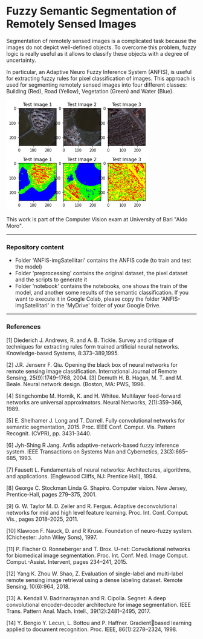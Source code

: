 # Fuzzy Semantic Segmentation of Remotely Sensed Images 

Segmentation of remotely sensed images is a complicated task because the images do not depict well-defined objects.
To overcome this problem, fuzzy logic is really useful as it allows to classify these objects with a degree of uncertainty. 

In particular, an Adaptive Neuro Fuzzy Inference System (ANFIS), is useful for extracting fuzzy rules for pixel classification of images. 
This approach is used for segmenting remotely sensed images into four different classes: Building (Red), Road (Yellow), Vegetation (Green) and Water (Blue).

![](images/image.jpg)

This work is part of the Computer Vision exam at University of Bari "Aldo Moro".

****
### Repository content

- Folder 'ANFIS-imgSatellitari' contains the ANFIS code (to train and test the model)
- Folder 'preprocessing' contains the original dataset, the pixel dataset and the scripts to generate it
- Folder 'notebook' contains the notebooks, one shows the train of the model, and another some results of the semantic classification. If you want to execute it in Google Colab, please copy the folder  'ANFIS-imgSatellitari' in the 'MyDrive' folder of your Google Drive. 

****
### References

[1] Diederich J. Andrews, R. and A. B. Tickle. Survey and critique of techniques for extracting rules form trained artificial neural networks. Knowledge-based Systems, 8:373–389,1995.

[2] J.R. Jensenr F. Qiu. Opening the black box of neural networks for remote sensing image classification. International Journal of Remote Sensing, 25(9):1749–1768, 2004.
[3] Demuth H. B. Hagan, M. T. and M. Beale. Neural network design. (Boston, MA: PWS, 1996.

[4] Stingchombe M. Hornik, K. and H. Whitee. Multilayer feed-forward networks are universal approximators. Neural Networks, 2(1):359–366, 1989.

[5] E. Shelhamer J. Long and T. Darrell. Fully convolutional networks for semantic segmentation, 2015. Proc. IEEE Conf. Comput. Vis. Pattern Recognit. (CVPR), pp. 3431-3440.

[6] Jyh-Shing R Jang. Anfis adaptive-network-based fuzzy inference system. IEEE Transactions on Systems Man and Cybernetics, 23(3):665–685, 1993.

[7] Fausett L. Fundamentals of neural networks: Architectures, algorithms, and applications. (Englewood Cliffs, NJ: Prentice Hall), 1994.

[8] George C. Stockman Linda G. Shapiro. Computer vision. New Jersey, Prentice-Hall, pages 279–375, 2001.

[9] G. W. Taylor M. D. Zeiler and R. Fergus. Adaptive deconvolutional networks for mid and high level feature learning. Proc. Int. Conf. Comput. Vis., pages 2018–2025, 2011.

[10] Klawoon F. Nauck, D. and R Kruse. Foundation of neuro-fuzzy system. (Chichester: John Wiley Sons), 1997.

[11] P. Fischer O. Ronneberger and T. Brox. U-net: Convolutional networks for biomedical image segmentation. Proc. Int. Conf. Med. Image Comput. Comput.-Assist. Intervent, pages 234–241, 2015.

[12] Yang K. Zhou W. Shao, Z. Evaluation of single-label and multi-label remote sensing image retrieval using a dense labeling dataset. Remote Sensing, 10(6):964, 2018.

[13] A. Kendall V. Badrinarayanan and R. Cipolla. Segnet: A deep convolutional encoder-decoder architecture for image segmentation. IEEE Trans. Pattern Anal. Mach. Intell., 39(12):2481–2495, 2017.

[14] Y. Bengio Y. Lecun, L. Bottou and P. Haffner. Gradientbased learning applied to document recognition. Proc. IEEE, 86(1):2278–2324, 1998.
